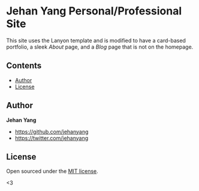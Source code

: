 # Jehan Yang Personal/Professional Site

This site uses the Lanyon template and is modified to have a card-based portfolio, a sleek *About* page, and a *Blog* page that is not on the homepage.

## Contents

- [Author](#author)
- [License](#license)


## Author

**Jehan Yang**
- <https://github.com/jehanyang>
- <https://twitter.com/jehanyang>


## License

Open sourced under the [MIT license](LICENSE.md).

<3
